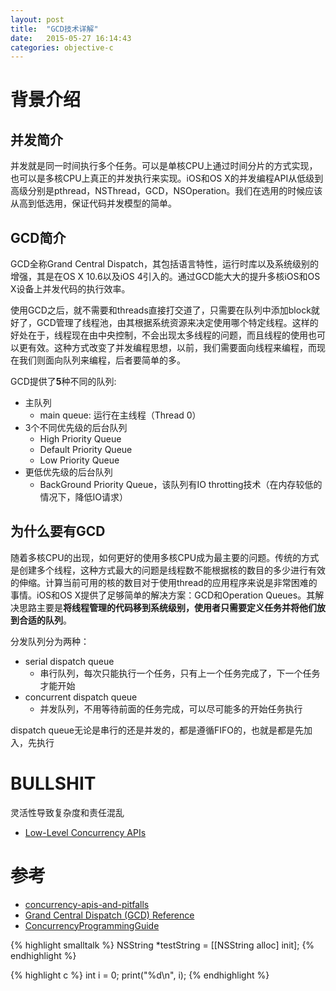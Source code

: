 ```yaml
---
layout: post
title:  "GCD技术详解"
date:   2015-05-27 16:14:43
categories: objective-c
---
```


# 背景介绍

## 并发简介
并发就是同一时间执行多个任务。可以是单核CPU上通过时间分片的方式实现，也可以是多核CPU上真正的并发执行来实现。iOS和OS X的并发编程API从低级到高级分别是pthread，NSThread，GCD，NSOperation。我们在选用的时候应该从高到低选用，保证代码并发模型的简单。

## GCD简介
GCD全称Grand Central Dispatch，其包括语言特性，运行时库以及系统级别的增强，其是在OS X 10.6以及iOS 4引入的。通过GCD能大大的提升多核iOS和OS X设备上并发代码的执行效率。

使用GCD之后，就不需要和threads直接打交道了，只需要在队列中添加block就好了，GCD管理了线程池，由其根据系统资源来决定使用哪个特定线程。这样的好处在于，线程现在由中央控制，不会出现太多线程的问题，而且线程的使用也可以更有效。这种方式改变了并发编程思想，以前，我们需要面向线程来编程，而现在我们则面向队列来编程，后者要简单的多。

GCD提供了**5**种不同的队列:

+ 主队列
	- main queue: 运行在主线程（Thread 0）
+ 3个不同优先级的后台队列
	- High Priority Queue
	- Default Priority Queue
	- Low Priority Queue
+ 更低优先级的后台队列
	- BackGround Priority Queue，该队列有IO throtting技术（在内存较低的情况下，降低IO请求）

## 为什么要有GCD
随着多核CPU的出现，如何更好的使用多核CPU成为最主要的问题。传统的方式是创建多个线程，这种方式最大的问题是线程数不能根据核的数目的多少进行有效的伸缩。计算当前可用的核的数目对于使用thread的应用程序来说是非常困难的事情。iOS和OS X提供了足够简单的解决方案：GCD和Operation Queues。其解决思路主要是**将线程管理的代码移到系统级别，使用者只需要定义任务并将他们放到合适的队列**。

分发队列分为两种：

+ serial dispatch queue
	- 串行队列，每次只能执行一个任务，只有上一个任务完成了，下一个任务才能开始
+ concurrent dispatch queue
	- 并发队列，不用等待前面的任务完成，可以尽可能多的开始任务执行

dispatch queue无论是串行的还是并发的，都是遵循FIFO的，也就是都是先加入，先执行


# BULLSHIT
灵活性导致复杂度和责任混乱

+ [Low-Level Concurrency APIs](http://www.objc.io/issue-2/low-level-concurrency-apis.html)


# 参考
* [concurrency-apis-and-pitfalls](http://www.objc.io/issue-2/concurrency-apis-and-pitfalls.html)
* [Grand Central Dispatch (GCD) Reference](https://developer.apple.com/library/mac/documentation/Performance/Reference/GCD_libdispatch_Ref/index.html)
* [ConcurrencyProgrammingGuide](https://developer.apple.com/library/mac/documentation/General/Conceptual/ConcurrencyProgrammingGuide/Introduction/Introduction.html#//apple_ref/doc/uid/TP40008091)

{% highlight smalltalk %}
NSString *testString = [[NSString alloc] init];
{% endhighlight %}

{% highlight c %}
int i = 0;
print("%d\n", i);
{% endhighlight %}